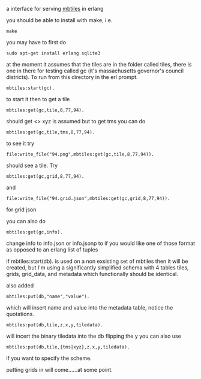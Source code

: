 a interface for serving [mbtiles](https://github.com/mapbox/mbtiles-spec) in erlang

you should be able to install with make, i.e.

	make
	
you may have to first do

	sudo apt-get install erlang sqlite3
	
at the moment it assumes that the tiles are in the folder called tiles, there is one in there for testing called gc (it's massachusetts governor's council districts). To run from this directory in the erl prompt.

	mbtiles:start(gc).

to start it then to get a tile

	mbtiles:get(gc,tile,8,77,94).
	
should get <<numbers>> xyz is assumed but to get tms you can do 

	mbtiles:get(gc,tile,tms,8,77,94).

to see it try 

	file:write_file("94.png",mbtiles:get(gc,tile,8,77,94)). 
	
should see a tile. Try

	mbtiles:get(gc,grid,8,77,94).
	
and

	file:write_file("94.grid.json",mbtiles:get(gc,grid,8,77,94)).
	
for grid json 

you can also do 

	mbtiles:get(gc,info). 

change info to info.json or info.jsonp to if you would like one of those format as opposed to an erlang list of tuples

if mbtiles:start(db). is used on a non exsisting set of mbtiles then it will be created, but I'm using a significantly simplified schema with 4 tables tiles, grids, grid_data, and metadata which functionally should be identical. 

also added 
	
	mbtiles:put(db,"name","value").

which will insert name and value into the metadata table, notice the quotations.

	mbtiles:put(db,tile,z,x,y,tiledata).

will incert the binary tiledata into the db flipping the y you can also use

	mbtiles:put(db,tile,{tms|xyz},z,x,y,tiledata).

if you want to specify the scheme. 

putting grids in will come......at some point.
